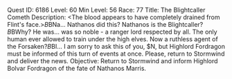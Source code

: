 Quest ID: 6186
Level: 60
Min Level: 56
Race: 77
Title: The Blightcaller Cometh
Description: <The blood appears to have completely drained from Flint's face.>$B$BNa... Nathanos did this? Nathanos is the Blightcaller?$B$BWhy? He was... was so noble - a ranger lord respected by all. The only human ever allowed to train under the high elves. Now a ruthless agent of the Forsaken?$B$BI... I am sorry to ask this of you, $N, but Highlord Fordragon must be informed of this turn of events at once. Please, return to Stormwind and deliver the news.
Objective: Return to Stormwind and inform Highlord Bolvar Fordragon of the fate of Nathanos Marris.

